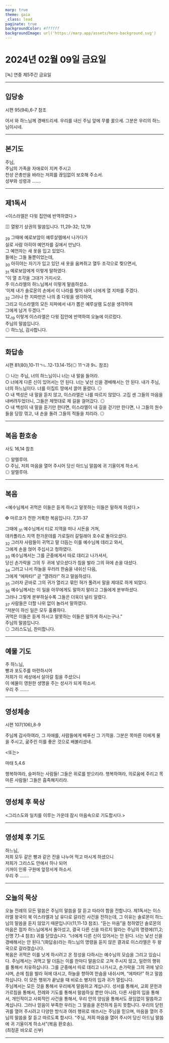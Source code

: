 ```yaml
---
marp: true
theme: gaia
_class: lead
paginate: true
backgroundColor: #ffffff
backgroundImage: url('https://marp.app/assets/hero-background.svg')
---
```


# 2024년 02월 09일 금요일

[녹] 연중 제5주간 금요일  




---

## 입당송

시편 95(94),6-7 참조

어서 와 하느님께 경배드리세. 우리를 내신 주님 앞에 무릎 꿇으세. 그분은 우리의 하느님이시네.  
  


---

## 본기도

주님,  
주님의 가족을 자애로이 지켜 주시고  
천상 은총만을 바라는 저희를 끊임없이 보호해 주소서.  
성부와 성령과 …….  
  


---

## 제1독서

<이스라엘은 다윗 집안에 반역하였다.>

▥ 열왕기 상권의 말씀입니다. 11,29-32; 12,19

<sub>29</sub> 그때에 예로보암이 예루살렘에서 나가다가  
실로 사람 아히야 예언자를 길에서 만났다.  
그 예언자는 새 옷을 입고 있었다.  
들에는 그들 둘뿐이었는데,  
<sub>30</sub> 아히야는 자기가 입고 있던 새 옷을 움켜쥐고 열두 조각으로 찢으면서,  
<sub>31</sub> 예로보암에게 이렇게 말하였다.  
“이 열 조각을 그대가 가지시오.  
주 이스라엘의 하느님께서 이렇게 말씀하셨소.  
‘이제 내가 솔로몬의 손에서 이 나라를 찢어 내어 너에게 열 지파를 주겠다.  
<sub>32</sub> 그러나 한 지파만은 나의 종 다윗을 생각하여,  
그리고 이스라엘의 모든 지파에서 내가 뽑은 예루살렘 도성을 생각하여  
그에게 남겨 두겠다.’”  
12,<sub>19</sub> 이렇게 이스라엘은 다윗 집안에 반역하여 오늘에 이르렀다.  
주님의 말씀입니다.  
◎ 하느님, 감사합니다.  
  


---

## 화답송

시편 81(80),10-11ㄱㄴ.12-13.14-15(◎ 11ㄱ과 9ㄴ 참조)

◎ 나는 주님, 너의 하느님이니 너는 내 말을 들어라.  
○ 너에게 다른 신이 있어서는 안 된다. 너는 낯선 신을 경배해서는 안 된다. 내가 주님, 너의 하느님이다. 너를 이집트 땅에서 끌어 올렸다. ◎  
○ 내 백성은 내 말을 듣지 않고, 이스라엘은 나를 따르지 않았다. 고집 센 그들의 마음을 내버려두었더니, 그들은 제멋대로 제 길을 걸어갔다. ◎  
○ 내 백성이 내 말을 듣기만 한다면, 이스라엘이 내 길을 걷기만 한다면, 나 그들의 원수들을 당장 꺾고, 내 손을 돌려 그들의 적들을 치리라. ◎  
  


---

## 복음 환호송

사도 16,14 참조

◎ 알렐루야.  
○ 주님, 저희 마음을 열어 주시어 당신 아드님 말씀에 귀 기울이게 하소서.  
◎ 알렐루야.  
  


---

## 복음

<예수님께서 귀먹은 이들은 듣게 하시고 말못하는 이들은 말하게 하셨다.>

✠ 마르코가 전한 거룩한 복음입니다. 7,31-37

그때에 <sub>31</sub> 예수님께서 티로 지역을 떠나 시돈을 거쳐,  
데카폴리스 지역 한가운데를 가로질러 갈릴래아 호수로 돌아오셨다.  
<sub>32</sub> 그러자 사람들이 귀먹고 말 더듬는 이를 예수님께 데리고 와서,  
그에게 손을 얹어 주십사고 청하였다.  
<sub>33</sub> 예수님께서는 그를 군중에게서 따로 데리고 나가셔서,  
당신 손가락을 그의 두 귀에 넣으셨다가 침을 발라 그의 혀에 손을 대셨다.  
<sub>34</sub> 그러고 나서 하늘을 우러러 한숨을 내쉬신 다음,  
그에게 “에파타!” 곧 “열려라!” 하고 말씀하셨다.  
<sub>35</sub> 그러자 곧바로 그의 귀가 열리고 묶인 혀가 풀려서 말을 제대로 하게 되었다.  
<sub>36</sub> 예수님께서는 이 일을 아무에게도 말하지 말라고 그들에게 분부하셨다.  
그러나 그렇게 분부하실수록 그들은 더욱더 널리 알렸다.  
<sub>37</sub> 사람들은 더할 나위 없이 놀라서 말하였다.  
“저분이 하신 일은 모두 훌륭하다.  
귀먹은 이들은 듣게 하시고 말못하는 이들은 말하게 하시는구나.”  
주님의 말씀입니다.  
◎ 그리스도님, 찬미합니다.  
  


---

## 예물 기도

주 하느님,  
빵과 포도주를 마련하시어  
저희가 이 세상에서 살아갈 힘을 주셨으니  
이 예물이 영원한 생명을 주는 성사가 되게 하소서.  
우리 주 …….  
  


---

## 영성체송

시편 107(106),8-9

주님께 감사하여라, 그 자애를, 사람들에게 베푸신 그 기적을. 그분은 목마른 이에게 물을 주시고, 굶주린 이를 좋은 것으로 배불리셨네.  
  
<또는>  
  
마태 5,4.6  
  
행복하여라, 슬퍼하는 사람들! 그들은 위로를 받으리라. 행복하여라, 의로움에 주리고 목마른 사람들! 그들은 흡족해지리라.  


---

## 영성체 후 묵상

<그리스도와 일치를 이루는 가운데 잠시 마음속으로 기도합시다.>  


---

## 영성체 후 기도

하느님,  
저희 모두 같은 빵과 같은 잔을 나누어 먹고 마시게 하셨으니  
저희가 그리스도 안에서 하나 되어  
기꺼이 인류 구원에 앞장서게 하소서.  
우리 주 …….  
  


---

## 오늘의 묵상

오늘 전례의 모든 말씀은 주님의 말씀을 잘 듣고 따라야 함을 전합니다. 제1독서는 이스라엘 왕국이 북 이스라엘과 남 유다로 갈라진 사건을 전하는데, 그 이유는 솔로몬이 하느님의 말씀을 듣지 않았기 때문입니다(11,11-13 참조). “듣는 마음”을 청하였던 솔로몬의 마음은 점차 하느님에게서 돌아섰고, 결국 다른 신을 따르지 말라는 주님의 명령에(11,2; 신명 7,1-4 참조) 귀를 닫았습니다. “너에게 다른 신이 있어서는 안 된다. 너는 낯선 신을 경배해서는 안 된다.”(화답송)라는 하느님의 명령을 듣지 않은 결과로 이스라엘은 두 왕국으로 갈라졌습니다.  
복음은 귀먹은 이를 낫게 하시려고 온 정성을 다하시는 예수님의 모습을 그리고 있습니다. 주님께서는 귀먹고 말 더듬는 이를 한마디 말씀으로 고쳐 주시지 않고, 일련의 행위를 통해서 치유하십니다. 그를 군중에서 따로 데리고 나가시고, 손가락을 그의 귀에 넣으시며, 손에 침을 발라 혀에 대시고, 하늘을 향하여 한숨을 내쉬시며, “에파타!” 하고 말씀하십니다. 이 모든 행위가 끝났을 때 비로소 병자의 입과 귀가 열립니다.  
주님께서는 모든 것을 통해서 우리에게 말씀하고 계십니다. 성서를 통해서, 교회 문헌과 가르침을 통해서, 전례와 기도를 통해서 말씀하실 뿐만 아니라, 다른 사람의 입을 통해서, 개인적이고 사회적인 사건을 통해서, 우리 안의 양심을 통해서도 끊임없이 말씀하고 계십니다. 그러나 믿음이 부족한 우리는 그 말씀을 온전하게 듣지 못합니다. 우리의 닫힌 귀를 열어 주시려고 다양한 방식과 여러 행위로 애쓰시는 주님을 믿으며, 마음을 열어 주님의 말씀을 잘 듣고 따르도록 합시다. “주님, 저희 마음을 열어 주시어 당신 아드님 말씀에 귀 기울이게 하소서”(복음 환호송).  
(최정훈 바오로 신부)  


---